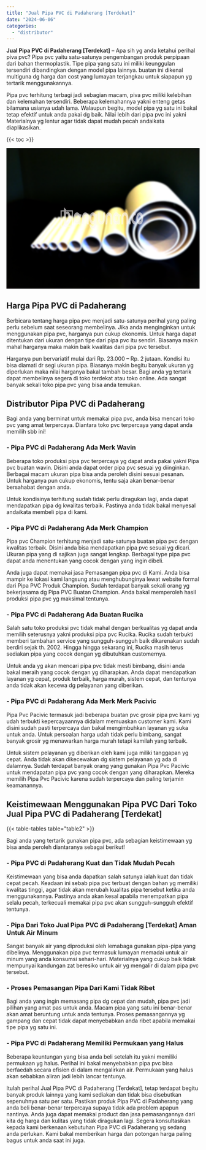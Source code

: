 ```yaml
---
title: "Jual Pipa PVC di Padaherang [Terdekat]"
date: "2024-06-06"
categories: 
  - "distributor"
---
```


**Jual Pipa PVC di Padaherang \[Terdekat\]** – Apa sih yg anda ketahui perihal piva pvc? Pipa pvc yaitu satu-satunya pengembangan produk perpipaan dari bahan thermoplastik. Tipe pipa yang satu ini miliki keunggulan tersendiri dibandingkan dengan model pipa lainnya. buatan ini dikenal multiguna dg harga dan cost yang lumayan terjangkau untuk siapapun yg tertarik menggunakannya.

Pipa pvc terhitung terbagi jadi sebagian macam, piva pvc miliki kelebihan dan kelemahan tersendiri. Beberapa kelemahannya yakni enteng getas bilamana usianya udah lama. Walaupun begitu, model pipa yg satu ini bakal tetap efektif untuk anda pakai dg baik. Nilai lebih dari pipa pvc ini yakni Materialnya yg lentur agar tidak dapat mudah pecah andaikata diaplikasikan.

{{< toc >}}

![Jual Pipa PVC di Padaherang [Terdekat]](/images/jaul-pipa-pvc-56.png)

## Harga Pipa PVC di Padaherang

Berbicara tentang harga pipa pvc menjadi satu-satunya perihal yang paling perlu sebelum saat seseorang membelinya. Jika anda menginginkan untuk menggunakan pipa pvc, harganya pun cukup ekonomis. Untuk harga dapat ditentukan dari ukuran dengan tipe dari pipa pvc itu sendiri. Biasanya makin mahal harganya maka makin baik kwalitas dari pipa pvc tersebut.

Harganya pun bervariatif mulai dari Rp. 23.000 – Rp. 2 jutaan. Kondisi itu bisa diamati dr segi ukuran pipa. Biasanya makin begitu banyak ukuran yg diperlukan maka nilai harganya bakal tambah besar. Bagi anda yg tertarik dapat membelinya segera di toko terdekat atau toko online. Ada sangat banyak sekali toko pipa pvc yang bisa anda temukan.

## Distributor Pipa PVC di Padaherang

Bagi anda yang berminat untuk memakai pipa pvc, anda bisa mencari toko pvc yang amat terpercaya. Diantara toko pvc terpercaya yang dapat anda memilih sbb ini!

### \- Pipa PVC di Padaherang Ada Merk Wavin

Beberapa toko produksi pipa pvc terpercaya yg dapat anda pakai yakni Pipa pvc buatan wavin. Disini anda dapat order pipa pvc sesuai yg diinginkan. Berbagai macam ukuran pipa bisa anda peroleh disini sesuai pesanan. Untuk harganya pun cukup ekonomis, tentu saja akan benar-benar bersahabat dengan anda.

Untuk kondisinya terhitung sudah tidak perlu diragukan lagi, anda dapat mendapatkan pipa dg kwalitas terbaik. Pastinya anda tidak bakal menyesal andaikata membeli pipa di kami.

### \- Pipa PVC di Padaherang Ada Merk Champion

Pipa pvc Champion terhitung menjadi satu-satunya buatan pipa pvc dengan kwalitas terbaik. Disini anda bisa mendapatkan pipa pvc sesuai yg dicari. Ukuran pipa yang di sajikan juga sangat lengkap. Berbagai type pipa pvc dapat anda menentukan yang cocok dengan yang ingin dibeli.

Anda juga dapat memakai jasa Pemasangan pipa pvc di Kami. Anda bisa mampir ke lokasi kami langsung atau menghubunginya lewat website formal dari Pipa PVC Produk Champion. Sudah terdapat banyak sekali orang yg bekerjasama dg Pipa PVC Buatan Champion. Anda bakal memperoleh hasil produksi pipa pvc yg maksimal tentunya.

### \- Pipa PVC di Padaherang Ada Buatan Rucika

Salah satu toko produksi pvc tidak mahal dengan berkualitas yg dapat anda memilih seterusnya yakni produksi pipa pvc Rucika. Rucika sudah terbukti memberi tambahan service yang sungguh-sungguh baik dikarenakan sudah berdiri sejak th. 2002. Hingga hingga sekarang ini, Rucika masih terus sediakan pipa yang cocok dengan yg dibutuhkan customernya.

Untuk anda yg akan mencari pipa pvc tidak mesti bimbang, disini anda bakal meraih yang cocok dengan yg diharapkan. Anda dapat mendapatkan layanan yg cepat, produk terbaik, harga murah, sistem cepat, dan tentunya anda tidak akan kecewa dg pelayanan yang diberikan.

### \- Pipa PVC di Padaherang Ada Merk Merk Pacivic

Pipa Pvc Pacivic termasuk jadi beberapa buatan pvc grosir pipa pvc kami yg udah terbukti kepercayaannya didalam memuaskan customer kami. Kami disini sudah pasti terpercaya dan bakal mengimbuhkan layanan yg suka untuk anda. Untuk persoalan harga udah tidak perlu bimbang, sangat banyak grosir yg menawarkan harga murah tetapi kamilah yang terbaik.

Untuk sistem pelayanan yg diberikan oleh kami juga miliki tanggapan yg cepat. Anda tidak akan dikecewakan dg sistem pelayanan yg ada di dalamnya. Sudah terdapat banyak orang yang gunakan Pipa Pvc Pacivic untuk mendapatan pipa pvc yang cocok dengan yang diharapkan. Mereka memilih Pipa Pvc Pacivic karena sudah terpercaya dan paling terjamin keamanannya.

## Keistimewaan Menggunakan Pipa PVC Dari Toko Jual Pipa PVC di Padaherang \[Terdekat\]

{{< table-tables table="table2" >}}

Bagi anda yang tertarik gunakan pipa pvc, ada sebagian keistimewaan yg bisa anda peroleh diantaranya sebagai berikut!

### \- Pipa PVC di Padaherang Kuat dan Tidak Mudah Pecah

Keistimewaan yang bisa anda dapatkan salah satunya ialah kuat dan tidak cepat pecah. Keadaan ini sebab pipa pvc terbuat dengan bahan yg memiliki kwalitas tinggi, agar tidak akan merubah kualitas pipa tersebut ketika anda menggunakannya. Pastinya anda akan kesal apabila menempatkan pipa selalu pecah, terkecuali memakai pipa pvc akan sungguh-sungguh efektif tentunya.

### \- Pipa Dari Toko Jual Pipa PVC di Padaherang \[Terdekat\] Aman Untuk Air Minum

Sangat banyak air yang diproduksi oleh lemabaga gunakan pipa-pipa yang dibelinya. Menggunakan pipa pvc termasuk lumayan memadai untuk air minum yang anda konsumsi sehari-hari. Materialnya yang cukup baik tidak mempunyai kandungan zat beresiko untuk air yg mengalir di dalam pipa pvc tersebut.

### \- Proses Pemasangan Pipa Dari Kami Tidak Ribet

Bagi anda yang ingin memasang pipa dg cepat dan mudah, pipa pvc jadi pilihan yang amat pas untuk anda. Macam pipa yang satu ini benar-benar akan amat beruntung untuk anda tentunya. Proses pemasangannya yg gampang dan cepat tidak dapat menyebabkan anda ribet apabila memakai tipe pipa yg satu ini.

### \- Pipa PVC di Padaherang Memiliki Permukaan yang Halus

Beberapa keuntungan yang bisa anda beli setelah itu yakni memiliki permukaan yg halus. Perihal ini bakal menyebabkan pipa pvc bisa berfaedah secara efisien di dalam mengalirkan air. Permukaan yang halus akan sebabkan aliran jadi lebih lancar tentunya.

Itulah perihal Jual Pipa PVC di Padaherang \[Terdekat\], tetap terdapat begitu banyak produk lainnya yang kami sediakan dan tidak bisa disebutkan sepenuhnya satu per satu. Pastikan produk Pipa PVC di Padaherang yang anda beli benar-benar terpercaya supaya tidak ada problem apapun nantinya. Anda juga dapat memakai product dan jasa pemasangannya dari kita dg harga dan kulitas yang tidak diragukan lagi. Segera konsultasikan kepada kami berkenaan kebutuhan Pipa PVC di Padaherang yg sedang anda perlukan. Kami bakal memberikan harga dan potongan harga paling bagus untuk anda saat ini juga.
